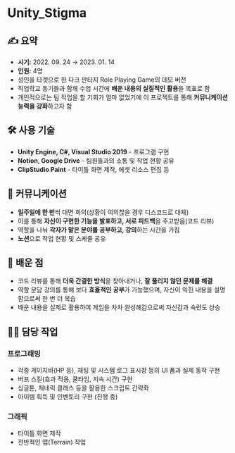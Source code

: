 # Unity_Stigma
 
## ✍️ 요약
- **시기:** 2022. 09. 24 → 2023. 01. 14
- **인원:** 4명
- 성인을 타겟으로 한 다크 판타지 Role Playing Game의 데모 버전
- 직업학교 동기들과 함께 수업 시간에 **배운 내용의 실질적인 활용**을 목표로 함
- 개인적으로는 팀 작업을 할 기회가 얼마 없었기에 이 프로젝트를 통해 **커뮤니케이션 능력을 강화**하고자 함


## 🛠️ 사용 기술

- **Unity Engine, C#, Visual Studio 2019** - 프로그램 구현
- **Notion, Google Drive**  - 팀원들과의 소통 및 작업 현황 공유
- **ClipStudio Paint**  - 타이틀 화면 제작, 에셋 리소스 편집 등


## 💬 커뮤니케이션

- **일주일에 한 번**씩 대면 회의(상황이 여의찮을 경우 디스코드로 대체)
- 이를 통해 **자신이 구현한 기능을 발표하고, 서로 피드백**을 주고받음(코드 리뷰)
- 역할을 나눠 **각자가 맡은 분야를 공부하고, 강의**하는 시간을 가짐
- **노션**으로 작업 현황 및 스케줄 공유


## 📌 배운 점

- 코드 리뷰를 통해 **더욱 간결한 방식**을 찾아내거나, **잘 풀리지 않던 문제를 해결**
- 역할 분담 강의를 통해 보다 **효율적인 공부**가 가능했으며, 자신이 익힌 내용을 설명함으로써 한 번 더 복습
- 배운 내용을 실제로 활용하여 게임을 차차 완성해감으로써 자신감과 숙련도 상승


## 👩‍💻 담당 작업
### 프로그래밍

- 각종 게이지바(HP 등), 채팅 및 시스템 로그 표시창 등의 UI 폼과 실제 동작 구현
- 버프 스킬(효과 적용, 쿨타임, 지속 시간) 구현
- 싱글톤, 제네릭 클래스 등을 활용한 스크립트 간략화
- 아이템 획득 및 인벤토리 구현 (진행 중)

### 그래픽

- 타이틀 화면 제작
- 전반적인 맵(Terrain) 작업
